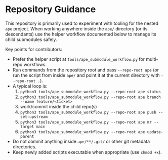 # Repository Guidance

This repository is primarily used to experiment with tooling for the nested `ape` project.
When working anywhere inside the `ape/` directory (or its descendants) use the helper
workflow documented below to manage its child submodules safely.

Key points for contributors:

- Prefer the helper script at `tools/ape_submodule_workflow.py` for multi-repo workflows.
- Run commands from the repository root and pass `--repo-root ape` (or run the script from
  inside `ape/` and point it at the current directory with `--repo-root .`).
- A typical loop is:
  1. `python3 tools/ape_submodule_workflow.py --repo-root ape status`
  2. `python3 tools/ape_submodule_workflow.py --repo-root ape branch --name feature/<ticket>`
  3. work/commit inside the child repo(s)
  4. `python3 tools/ape_submodule_workflow.py --repo-root ape push --set-upstream`
  5. `python3 tools/ape_submodule_workflow.py --repo-root ape mr --target main`
  6. `python3 tools/ape_submodule_workflow.py --repo-root ape update-parent`
- Do not commit anything inside `ape/**/.git/` or other git metadata directories.
- Keep newly added scripts executable when appropriate (use `chmod +x`).
